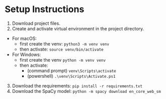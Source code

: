 # Setup Instructions

1. Download project files.
2. Create and activate virtual environment in the project directory.

- For macOS:
  - first create the venv: `python3 -m venv venv`
  - then activate: `source venv/bin/activate`
- For Windows:
  - first create the venv `python -m venv venv`
  - then activate:
    - (command prompt) `venv\Scripts\activate`
    - (powershell) `.\venv\Scripts\Activate.ps1`

3. Download the requirements:
   `pip install -r requirements.txt`
4. Download the SpaCy model:
   `python -m spacy download en_core_web_sm`
